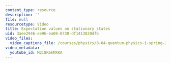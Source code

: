 ```yaml
---
content_type: resource
description: ''
file: null
resourcetype: Video
title: Expectation values on stationary states
uid: 3aee2946-ae96-ea08-0738-df1413820dfb
video_files:
  video_captions_file: /courses/physics/8-04-quantum-physics-i-spring-2016/video-lectures/part-2/expectation-values-on-stationary-states/M2i8R6kMXKA.vtt
video_metadata:
  youtube_id: M2i8R6kMXKA
---
```

